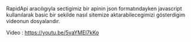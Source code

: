 RapidApi aracılıgıyla sectigimiz bir apinin json formatındayken javascript kullanılarak basic bir sekilde nasıl sitemize aktarabilecegimizi gösterdigim videonun dosyalarıdır.

Video : https://youtu.be/5vaYMEI7kKo
